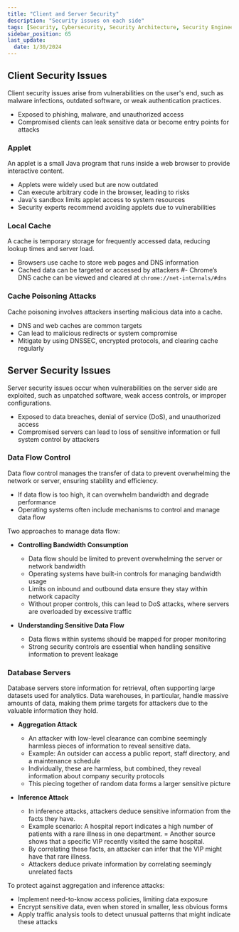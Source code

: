```yaml
---
title: "Client and Server Security"
description: "Security issues on each side"
tags: [Security, Cybersecurity, Security Architecture, Security Engineering]
sidebar_position: 65
last_update:
  date: 1/30/2024
---
```


## Client Security Issues

Client security issues arise from vulnerabilities on the user's end, such as malware infections, outdated software, or weak authentication practices.

- Exposed to phishing, malware, and unauthorized access
- Compromised clients can leak sensitive data or become entry points for attacks

### Applet

An applet is a small Java program that runs inside a web browser to provide interactive content.

- Applets were widely used but are now outdated
- Can execute arbitrary code in the browser, leading to risks
- Java's sandbox limits applet access to system resources
- Security experts recommend avoiding applets due to vulnerabilities

### Local Cache

A cache is temporary storage for frequently accessed data, reducing lookup times and server load.

- Browsers use cache to store web pages and DNS information
- Cached data can be targeted or accessed by attackers
#- Chrome’s DNS cache can be viewed and cleared at `chrome://net-internals/#dns`

### Cache Poisoning Attacks

Cache poisoning involves attackers inserting malicious data into a cache.

- DNS and web caches are common targets
- Can lead to malicious redirects or system compromise
- Mitigate by using DNSSEC, encrypted protocols, and clearing cache regularly

## Server Security Issues

Server security issues occur when vulnerabilities on the server side are exploited, such as unpatched software, weak access controls, or improper configurations.

- Exposed to data breaches, denial of service (DoS), and unauthorized access
- Compromised servers can lead to loss of sensitive information or full system control by attackers

### Data Flow Control


Data flow control manages the transfer of data to prevent overwhelming the network or server, ensuring stability and efficiency.

- If data flow is too high, it can overwhelm bandwidth and degrade performance
- Operating systems often include mechanisms to control and manage data flow

Two approaches to manage data flow:

- **Controlling Bandwidth Consumption**
    - Data flow should be limited to prevent overwhelming the server or network bandwidth
    - Operating systems have built-in controls for managing bandwidth usage
    - Limits on inbound and outbound data ensure they stay within network capacity
    - Without proper controls, this can lead to DoS attacks, where servers are overloaded by excessive traffic

- **Understanding Sensitive Data Flow**
    - Data flows within systems should be mapped for proper monitoring
    - Strong security controls are essential when handling sensitive information to prevent leakage



### Database Servers

Database servers store information for retrieval, often supporting large datasets used for analytics. Data warehouses, in particular, handle massive amounts of data, making them prime targets for attackers due to the valuable information they hold.

- **Aggregation Attack**

  - An attacker with low-level clearance can combine seemingly harmless pieces of information to reveal sensitive data.
  - Example: An outsider can access a public report, staff directory, and a maintenance schedule
  - Individually, these are harmless, but combined, they reveal information about company security protocols
  - This piecing together of random data forms a larger sensitive picture

- **Inference Attack**
  
  - In inference attacks, attackers deduce sensitive information from the facts they have.
  - Example scenario: A hospital report indicates a high number of patients with a rare illness in one department.
  = Another source shows that a specific VIP recently visited the same hospital.
  - By correlating these facts, an attacker can infer that the VIP might have that rare illness.
  - Attackers deduce private information by correlating seemingly unrelated facts

To protect against aggregation and inference attacks:

- Implement need-to-know access policies, limiting data exposure
- Encrypt sensitive data, even when stored in smaller, less obvious forms
- Apply traffic analysis tools to detect unusual patterns that might indicate these attacks